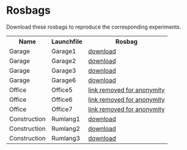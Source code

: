 # Rosbags

Download these rosbags to reproduce the corresponding experiments.

<table>
  <tr><th>Name</th><th>Launchfile</th><th>Rosbag</th></tr>
  <tr><td>Garage</td><td>Garage1</td><td><a href="https://drive.google.com/file/d/1bVjDkZkycKaDUXlDpqKvr6hIjR4oC8ng/view?usp=sharing">download</a></td></tr>
  <tr><td>Garage</td><td>Garage2</td><td><a href="https://drive.google.com/file/d/1ZbDcWDvPgMNmr0v-HEF4hss4oI99oHUS/view?usp=sharing">download</a></td></tr>
  <tr><td>Garage</td><td>Garage3</td><td><a href="https://drive.google.com/file/d/17l58NSqjXAEm1TgRAZ7vu72_nW1seqoj/view?usp=sharing">download</a></td></tr>
  <tr><td>Garage</td><td>Garage6</td><td><a href="https://drive.google.com/file/d/14jvUtaT6XMcPrk-3us5KMXSM5vnSw2Tl/view?usp=sharing">download</a></td></tr>
  <tr><td>Office</td><td>Office5</td><td><a href="">link removed for anonymity</a></td></tr>
  <tr><td>Office</td><td>Office6</td><td><a href="">link removed for anonymity</a></td></tr>
  <tr><td>Office</td><td>Office7</td><td><a href="">link removed for anonymity</a></td></tr>
  <tr><td>Construction</td><td>Rumlang1</td><td><a href="https://drive.google.com/file/d/1uJQkurwowBo5NmOd9aCYqvV2wDAx2FHs/view?usp=sharing">download</a></td></tr>
  <tr><td>Construction</td><td>Rumlang2</td><td><a href="https://drive.google.com/file/d/1p8XicZlBKWeu2M0qIIc97_6AGCnz_vyf/view?usp=sharing">download</a></td></tr>
  <tr><td>Construction</td><td>Rumlang3</td><td><a href="https://drive.google.com/file/d/1BqZjPgXkWuvx4vKs38gXWrDnFOdU5_Rr/view?usp=sharing">download</a></td></tr>
</table>
